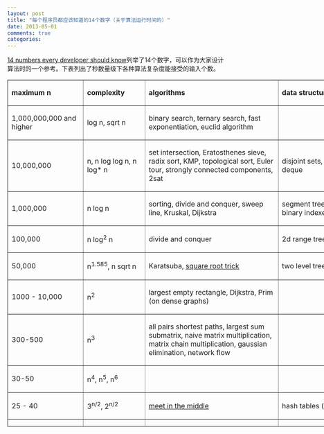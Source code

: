 ```yaml
---
layout: post
title: "每个程序员都应该知道的14个数字（关于算法运行时间的）"
date: 2013-05-01
comments: true
categories: 
---
```

<p><a href="http://www.infoarena.ro/blog/numbers-everyone-should-know">14 numbers every developer should know</a>列举了14个数字，可以作为大家设计算法时的一个参考。下表列出了秒数量级下各种算法复杂度能接受的输入个数。</p>
<table style="width: 1002px; height: 801px;" border="1" cellpadding="0">
<tbody>
<tr>
<td width="176">
<p><strong>maximum n</strong></p>
</td>
<td width="143">
<p><strong>complexity</strong></p>
</td>
<td width="363">
<p><strong>algorithms</strong></p>
</td>
<td width="476">
<p><strong>data structures</strong></p>
</td>
</tr>
<tr>
<td width="176">
<p>1,000,000,000 and higher</p>
</td>
<td width="143">
<p>log n, sqrt n</p>
</td>
<td width="363">
<p>binary search, ternary search, fast exponentiation, euclid algorithm</p>
</td>
<td width="476">&nbsp;</td>
</tr>
<tr>
<td width="176">
<p>10,000,000</p>
</td>
<td width="143">
<p>n, n log log n, n log* n</p>
</td>
<td width="363">
<p>set intersection, Eratosthenes sieve, radix sort, KMP, topological sort, Euler tour, strongly connected components, 2sat</p>
</td>
<td width="476">
<p>disjoint sets, tries, hash_map, <a href="http://www.infoarena.ro/blog/rolling-hash">rolling hash</a> deque</p>
</td>
</tr>
<tr>
<td width="176">
<p>1,000,000</p>
</td>
<td width="143">
<p>n log n</p>
</td>
<td width="363">
<p>sorting, divide and conquer, sweep line, Kruskal, Dijkstra</p>
</td>
<td width="476">
<p>segment trees, range trees, heaps, treaps, binary indexed trees, suffix arrays</p>
</td>
</tr>
<tr>
<td width="176">
<p>100,000</p>
</td>
<td width="143">
<p>n log<sup>2</sup> n</p>
</td>
<td width="363">
<p>divide and conquer</p>
</td>
<td width="476">
<p>2d range trees</p>
</td>
</tr>
<tr>
<td width="176">
<p>50,000</p>
</td>
<td width="143">
<p>n<sup>1.585</sup>, n sqrt n</p>
</td>
<td width="363">
<p>Karatsuba, <a href="http://www.infoarena.ro/blog/square-root-trick">square root trick</a></p>
</td>
<td width="476">
<p>two level tree</p>
</td>
</tr>
<tr>
<td width="176">
<p>1000 - 10,000</p>
</td>
<td width="143">
<p>n<sup>2</sup></p>
</td>
<td width="363">
<p>largest empty rectangle, Dijkstra, Prim (on dense graphs)</p>
</td>
<td width="476">&nbsp;</td>
</tr>
<tr>
<td width="176">
<p>300-500</p>
</td>
<td width="143">
<p>n<sup>3</sup></p>
</td>
<td width="363">
<p>all pairs shortest paths, largest sum submatrix, naive matrix multiplication, matrix chain multiplication, gaussian elimination, network flow</p>
</td>
<td width="476">&nbsp;</td>
</tr>
<tr>
<td width="176">
<p>30-50</p>
</td>
<td width="143">
<p>n<sup>4</sup>, n<sup>5</sup>, n<sup>6</sup></p>
</td>
<td width="363">&nbsp;</td>
<td width="476">&nbsp;</td>
</tr>
<tr>
<td width="176">
<p>25 - 40</p>
</td>
<td width="143">
<p>3<sup>n/2</sup>, 2<sup>n/2</sup></p>
</td>
<td width="363">
<p><a href="http://www.infoarena.ro/blog/meet-in-the-middle">meet in the middle</a></p>
</td>
<td width="476">
<p>hash tables (for set intersection)</p>
</td>
</tr>
<tr>
<td width="176">
<p>15 - 24</p>
</td>
<td width="143">
<p>2<sup>n</sup></p>
</td>
<td width="363">
<p>subset enumeration, brute force, dynamic programming with exponential states</p>
</td>
<td width="476">&nbsp;</td>
</tr>
<tr>
<td width="176">
<p>15 - 20</p>
</td>
<td width="143">
<p>n<sup>2</sup> 2<sup>n</sup></p>
</td>
<td width="363">
<p>dynamic programming with exponential states</p>
</td>
<td width="476">
<p>bitsets, hash_map</p>
</td>
</tr>
<tr>
<td width="176">
<p>13-17</p>
</td>
<td width="143">
<p>3<sup>n</sup></p>
</td>
<td width="363">
<p>dynamic programming with exponential states</p>
</td>
<td width="476">
<p>hash_map (to store the states)</p>
</td>
</tr>
<tr>
<td width="176">
<p>11</p>
</td>
<td width="143">
<p>n!</p>
</td>
<td width="363">
<p>brute force, backtracking, next_permutation</p>
</td>
<td width="476">&nbsp;</td>
</tr>
<tr>
<td width="176">
<p>8</p>
</td>
<td width="143">
<p>n<sup>n</sup></p>
</td>
<td width="363">
<p>brute force, cartesian product</p>
</td>
<td width="476">&nbsp;</td>
</tr>
</tbody>
</table>